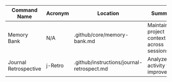 | Command Name           | Acronym    | Location                                                      | Summary                                                      |
|-----------------------|------------|---------------------------------------------------------------|--------------------------------------------------------------|
| Memory Bank           | N/A        | .github/core/memory-bank.md                                   | Maintains project context across sessions                    |
| Journal Retrospective | j-Retro    | .github/instructions/journal-retrospect.md                   | Analyzes git activity for improvement                        |
